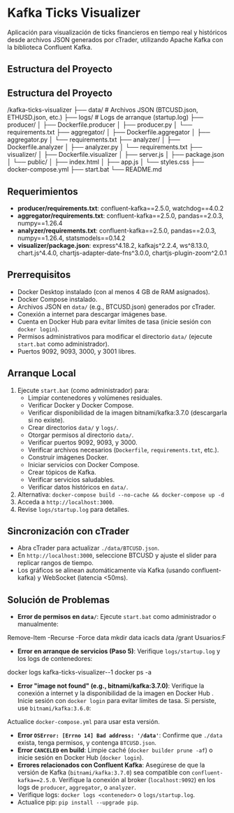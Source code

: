 # Kafka Ticks Visualizer

Aplicación para visualización de ticks financieros en tiempo real y históricos desde archivos JSON generados por cTrader, utilizando Apache Kafka con la biblioteca Confluent Kafka.

## Estructura del Proyecto

## Estructura del Proyecto
/kafka-ticks-visualizer
├── data/                     # Archivos JSON (BTCUSD.json, ETHUSD.json, etc.)
├── logs/                     # Logs de arranque (startup.log)
├── producer/
│   ├── Dockerfile.producer
│   ├── producer.py
│   └── requirements.txt
├── aggregator/
│   ├── Dockerfile.aggregator
│   ├── aggregator.py
│   └── requirements.txt
├── analyzer/
│   ├── Dockerfile.analyzer
│   ├── analyzer.py
│   └── requirements.txt
├── visualizer/
│   ├── Dockerfile.visualizer
│   ├── server.js
│   ├── package.json
│   └── public/
│       ├── index.html
│       ├── app.js
│       └── styles.css
├── docker-compose.yml
├── start.bat
└── README.md


## Requerimientos
- **producer/requirements.txt**: confluent-kafka==2.5.0, watchdog==4.0.2
- **aggregator/requirements.txt**: confluent-kafka==2.5.0, pandas==2.0.3, numpy==1.26.4
- **analyzer/requirements.txt**: confluent-kafka==2.5.0, pandas==2.0.3, numpy==1.26.4, statsmodels==0.14.2
- **visualizer/package.json**: express^4.18.2, kafkajs^2.2.4, ws^8.13.0, chart.js^4.4.0, chartjs-adapter-date-fns^3.0.0, chartjs-plugin-zoom^2.0.1

## Prerrequisitos
- Docker Desktop instalado (con al menos 4 GB de RAM asignados).
- Docker Compose instalado.
- Archivos JSON en `data/` (e.g., BTCUSD.json) generados por cTrader.
- Conexión a internet para descargar imágenes base.
- Cuenta en Docker Hub para evitar límites de tasa (inicie sesión con `docker login`).
- Permisos administrativos para modificar el directorio `data/` (ejecute `start.bat` como administrador).
- Puertos 9092, 9093, 3000, y 3001 libres.

## Arranque Local
1. Ejecute `start.bat` (como administrador) para:
   - Limpiar contenedores y volúmenes residuales.
   - Verificar Docker y Docker Compose.
   - Verificar disponibilidad de la imagen bitnami/kafka:3.7.0 (descargarla si no existe).
   - Crear directorios `data/` y `logs/`.
   - Otorgar permisos al directorio `data/`.
   - Verificar puertos 9092, 9093, y 3000.
   - Verificar archivos necesarios (`Dockerfile`, `requirements.txt`, etc.).
   - Construir imágenes Docker.
   - Iniciar servicios con Docker Compose.
   - Crear tópicos de Kafka.
   - Verificar servicios saludables.
   - Verificar datos históricos en `data/`.
2. Alternativa: `docker-compose build --no-cache && docker-compose up -d`
3. Acceda a `http://localhost:3000`.
4. Revise `logs/startup.log` para detalles.

## Sincronización con cTrader
- Abra cTrader para actualizar `./data/BTCUSD.json`.
- En `http://localhost:3000`, seleccione BTCUSD y ajuste el slider para replicar rangos de tiempo.
- Los gráficos se alinean automáticamente vía Kafka (usando confluent-kafka) y WebSocket (latencia <50ms).

## Solución de Problemas
- **Error de permisos en `data/`**: Ejecute `start.bat` como administrador o manualmente:

Remove-Item -Recurse -Force data
mkdir data
icacls data /grant Usuarios:F
- **Error en arranque de servicios (Paso 5)**: Verifique `logs/startup.log` y los logs de contenedores:


docker logs kafka-ticks-visualizer-<service>-1
docker ps -a

- **Error "image not found" (e.g., bitnami/kafka:3.7.0)**: Verifique la conexión a internet y la disponibilidad de la imagen en Docker Hub [](https://hub.docker.com/r/bitnami/kafka/tags). Inicie sesión con `docker login` para evitar límites de tasa. Si persiste, use `bitnami/kafka:3.6.0`:

Actualice `docker-compose.yml` para usar esta versión.
- **Error `OSError: [Errno 14] Bad address: '/data'`**: Confirme que `./data` exista, tenga permisos, y contenga `BTCUSD.json`.
- **Error `CANCELED` en build**: Limpie caché (`docker builder prune -af`) o inicie sesión en Docker Hub (`docker login`).
- **Errores relacionados con Confluent Kafka**: Asegúrese de que la versión de Kafka (`bitnami/kafka:3.7.0`) sea compatible con `confluent-kafka==2.5.0`. Verifique la conexión al broker (`localhost:9092`) en los logs de `producer`, `aggregator`, o `analyzer`.
- Verifique logs: `docker logs <contenedor>` o `logs/startup.log`.
- Actualice pip: `pip install --upgrade pip`.